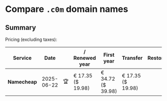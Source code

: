 # Compare `.c0m` domain names

## Summary

Pricing (excluding taxes):

| Service | Date |  | / Renewed year | First year | Transfer | Restoration |
|--|--|--|--|--|--|--|
| **Namecheap** | 2025-06-22 | 🏆 | € 17.35<br>($ 19.98) | € 34.72<br>($ 39.98) | € 17.35<br>($ 19.98) |  |
